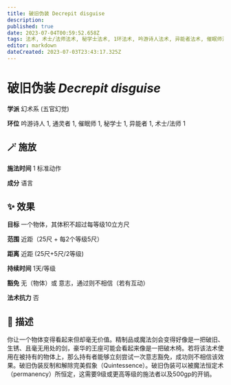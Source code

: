 ```yaml
---
title: 破旧伪装 Decrepit disguise
description: 
published: true
date: 2023-07-04T00:59:52.658Z
tags: 法术, 术士/法师法术, 秘学士法术, 1环法术, 吟游诗人法术, 异能者法术, 催眠师法术, 通灵者法术, 幻术系, 五官幻觉
editor: markdown
dateCreated: 2023-07-03T23:43:17.325Z
---
```


# **破旧伪装** *Decrepit disguise*

**学派** 幻术系 (五官幻觉) 

**环位** 吟游诗人 1, 通灵者 1, 催眠师 1, 秘学士 1, 异能者 1, 术士/法师 1

## 🪄 施放

**施法时间** 1 标准动作

**成分** 语言

## ✨ 效果 

**目标** 一个物体，其体积不超过每等级10立方尺 

**范围** 近距（25尺 + 每2个等级5尺）

**距离** 近距 (25尺+5尺/2等级)  

**持续时间** 1天/等级 

**豁免** 无（物体）或 意志，通过则不相信（若有互动）

**法术抗力** 否

## 📖 描述

你让一个物体变得看起来但却毫无价值。精制品或魔法剑会变得好像是一把破旧、生锈、且毫无用处的剑，豪华的王座可能会看起来像是一把破木椅。若将该法术使用在被持有的物体上，那么持有者能够立刻尝试一次意志豁免，成功则不相信该效果。破旧伪装反制和解除完美假象（Quintessence）。破旧伪装可以被魔法恒定术（permanency）所恒定，这需要9级或更高等级的施法者以及500gp的开销。
    